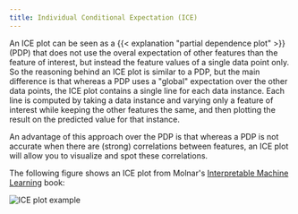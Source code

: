 ```yaml
---
title: Individual Conditional Expectation (ICE)
---
```


An ICE plot can be seen as a {{< explanation "partial dependence plot" >}} (PDP) that does not use the overal expectation of other features than the feature of interest, but instead the feature values of a single data point only.
So the reasoning behind an ICE plot is similar to a PDP, but the main difference is that whereas a PDP uses a "global" expectation over the other data points, the ICE plot contains a single line for each data instance.
Each line is computed by taking a data instance and varying only a feature of interest while keeping the other features the same, and then plotting the result on the predicted value for that instance.

An advantage of this approach over the PDP is that whereas a PDP is not accurate when there are (strong) correlations between features, an ICE plot will allow you to visualize and spot these correlations. 

The following figure shows an ICE plot from Molnar's [Interpretable Machine Learning](https://christophm.github.io/interpretable-ml-book/ice.html) book:

![ICE plot example](https://christophm.github.io/interpretable-ml-book/images/ice-cervical-1.png)


